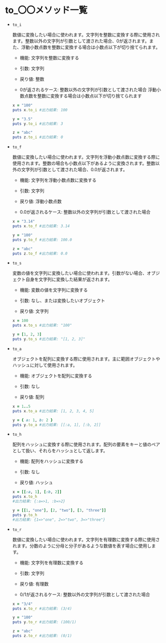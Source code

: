 # to_〇〇メソッド一覧

- `to_i`

  数値に変換したい場合に使われます。文字列を整数に変換する際に使用されます。整数以外の文字列が引数として渡された場合、0が返されます。また、浮動小数点数を整数に変換する場合は小数点以下が切り捨てられます。

  - 機能: 文字列を整数に変換する

  - 引数: 文字列

  - 戻り値: 整数
  - 0が返されるケース: 整数以外の文字列が引数として渡された場合
  浮動小数点数を整数に変換する場合は小数点以下が切り捨てられます


  ```ruby
  x = "100"
  puts x.to_i #出力結果: 100

  y = "3.5"
  puts y.to_i #出力結果: 3

  z = "abc"
  puts z.to_i #出力結果: 0
  ```


- `to_f`

  数値に変換したい場合に使われます。文字列を浮動小数点数に変換する際に使用されます。整数の場合も小数点以下があるように変換されます。整数以外の文字列が引数として渡された場合、0.0が返されます。

  - 機能: 文字列を浮動小数点数に変換する

  - 引数: 文字列

  - 戻り値: 浮動小数点数

  - 0.0が返されるケース: 整数以外の文字列が引数として渡された場合

  ```ruby
  x = "3.14"
  puts x.to_f #出力結果: 3.14

  y = "100"
  puts y.to_f #出力結果: 100.0

  z = "abc"
  puts z.to_f #出力結果: 0.0
  ```

- `to_s`

  変数の値を文字列に変換したい場合に使われます。引数がない場合、オブジェクト自身を文字列に変換した結果が返されます。

  - 機能: 変数の値を文字列に変換する

  - 引数: なし、または変換したいオブジェクト

  - 戻り値: 文字列

  ```ruby
  x = 100
  puts x.to_s #出力結果: "100"

  y = [1, 2, 3]
  puts y.to_s #出力結果: "[1, 2, 3]"
  ```

- `to_a`

  オブジェクトを配列に変換する際に使用されます。主に範囲オブジェクトやハッシュに対して使用されます。

  - 機能: オブジェクトを配列に変換する

  - 引数: なし

  - 戻り値: 配列

  ```ruby
  x = 1..5
  puts x.to_a #出力結果: [1, 2, 3, 4, 5]

  y = { a: 1, b: 2 }
  puts y.to_a #出力結果: [[:a, 1], [:b, 2]]
  ```

- `to_h`

  配列をハッシュに変換する際に使用されます。配列の要素をキーと値のペアとして扱い、それらをハッシュとして返します。

  - 機能: 配列をハッシュに変換する

  - 引数: なし

  - 戻り値: ハッシュ

  ```ruby
  x = [[:a, 1], [:b, 2]]
  puts x.to_h
  #出力結果: {:a=>1, :b=>2}

  y = [[1, "one"], [2, "two"], [3, "three"]]
  puts y.to_h 
  #出力結果: {1=>"one", 2=>"two", 3=>"three"}
  ```

- `to_r`

  数値に変換したい場合に使われます。文字列を有理数に変換する際に使用されます。分数のように分母と分子があるような数値を表す場合に使用します。

  - 機能: 文字列を有理数に変換する

  - 引数: 文字列

  - 戻り値: 有理数

  - 0/1が返されるケース: 整数以外の文字列が引数として渡された場合

  ```ruby
  x = "3/4"
  puts x.to_r #出力結果: (3/4)

  y = "100"
  puts y.to_r #出力結果: (100/1)

  z = "abc"
  puts z.to_r #出力結果: (0/1)
  ```